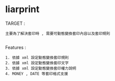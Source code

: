 liarprint
=========

TARGET : 
```
主要為了解決套印時 , 需要可動態變換套印內容以及套印規則
   
```

Features : 
```
1. 依據 xml 設定動態變換套印規則
2. 依據 xml 設定動態變換套印文字
3. 依據 xml 設定動態變換套印權力說明
4. MONEY , DATE 等套印格式支援
   
```
